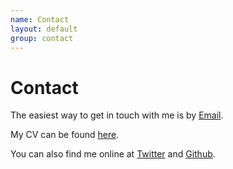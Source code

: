 ```yaml
---
name: Contact
layout: default
group: contact
---
```


<h1 class="page-header text-center"> Contact </h1>

The easiest way to get in touch with me is by [Email](mailto:mullane.stephanie@gmail.com). 

My CV can be found [here](/static/pdf/Wankowicz_CV_221201.pdf). 

You can also find me online at [Twitter](http://twitter.com/stephanie_mul) and [Github](https://github.com/stephaniewankowicz).
